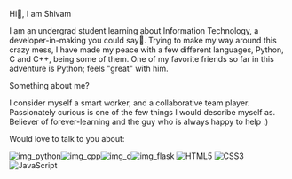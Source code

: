 Hi👋, I am Shivam

I am an undergrad student learning about Information Technology, a developer-in-making you could say🤪. Trying to make my way around this crazy mess, I have made my peace with a few different languages, Python, C and C++, being some of them. One of my favorite friends so far in this adventure is Python; feels "great" with him.

Something about me?

I consider myself a smart worker, and a collaborative team player. Passionately curious is one of the few things I would describe myself as. Believer of forever-learning and the guy who is always happy to help :)

Would love to talk to you about:

![img_python](https://user-images.githubusercontent.com/98100799/150983530-724766d9-e424-450c-98c4-ff1db69af945.png)![img_cpp](https://user-images.githubusercontent.com/98100799/150982400-5bbb437e-f3f0-4b9e-ab54-1f1b4de80199.png)![img_c](https://user-images.githubusercontent.com/98100799/150983007-9b9ae881-d476-4b4c-8046-38f5121eab74.png)![img_flask](https://user-images.githubusercontent.com/98100799/150982006-b88ec5d8-16cb-436c-975d-acd431a0fe23.png)
<img alt="HTML5" src="https://img.shields.io/badge/html5-%23E34F26.svg?style=for-the-badge&logo=html5&logoColor=white"/>
<img alt="CSS3" src="https://img.shields.io/badge/css3-%231572B6.svg?style=for-the-badge&logo=css3&logoColor=white"/> 
<img alt="JavaScript" src="https://img.shields.io/badge/javascript-%23323330.svg?style=for-the-badge&logo=javascript&logoColor=%23F7DF1E"/> 





